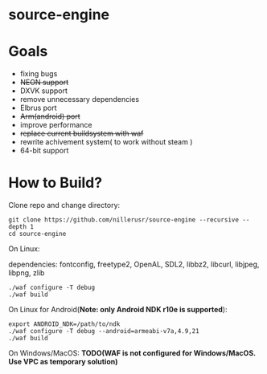 # source-engine

# Goals
* fixing bugs
* ~~NEON support~~
* DXVK support
* remove unnecessary dependencies
* Elbrus port
* ~~Arm(android) port~~
* improve performance
* ~~replace current buildsystem with waf~~
* rewrite achivement system( to work without steam )
* 64-bit support

# How to Build?
Clone repo and change directory:
```
git clone https://github.com/nillerusr/source-engine --recursive --depth 1
cd source-engine
```
On Linux:

dependencies:
fontconfig, freetype2, OpenAL, SDL2, libbz2, libcurl, libjpeg, libpng, zlib
```
./waf configure -T debug
./waf build
```
On Linux for Android(**Note: only Android NDK r10e is supported**):
```
export ANDROID_NDK=/path/to/ndk
./waf configure -T debug --android=armeabi-v7a,4.9,21
./waf build
```
On Windows/MacOS:
**TODO(WAF is not configured for Windows/MacOS. Use VPC as temporary solution)**
